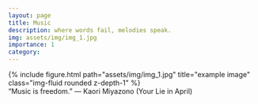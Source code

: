 ```yaml
---
layout: page
title: Music
description: where words fail, melodies speak.
img: assets/img/img_1.jpg
importance: 1
category: 
---
```



<div class="row">
    <div class="col-sm mt-3 mt-md-0">
        {% include figure.html path="assets/img/img_1.jpg" title="example image" class="img-fluid rounded z-depth-1" %}
    </div>
</div>
<div class="caption">
    “Music is freedom.” — Kaori Miyazono (Your Lie in April)
</div>


